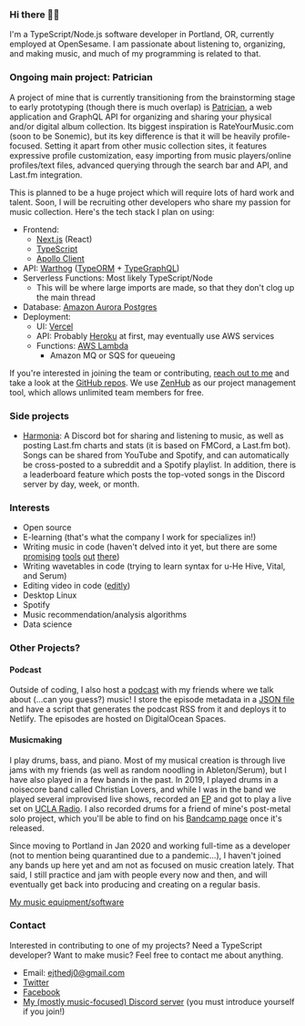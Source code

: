 ### Hi there 👋🏾

I'm a TypeScript/Node.js software developer in Portland, OR, currently employed at OpenSesame. I am passionate about listening to, organizing, and making music, and much of my programming is related to that.

### Ongoing main project: Patrician
A project of mine that is currently transitioning from the brainstorming stage to early prototyping (though there is much overlap) is [Patrician](https://github.com/patricianapp/patrician), a web application and GraphQL API for organizing and sharing your physical and/or digital album collection. Its biggest inspiration is RateYourMusic.com (soon to be Sonemic), but its key difference is that it will be heavily profile-focused. Setting it apart from other music collection sites, it features expressive profile customization, easy importing from music players/online profiles/text files, advanced querying through the search bar and API, and Last.fm integration.

This is planned to be a huge project which will require lots of hard work and talent. Soon, I will be recruiting other developers who share my passion for music collection. Here's the tech stack I plan on using:
- Frontend: 
  - [Next.js](https://nextjs.org/) (React)
  - [TypeScript](https://www.typescriptlang.org/)
  - [Apollo Client](https://www.apollographql.com/docs/react/)
- API: [Warthog](https://github.com/goldcaddy77/warthog) ([TypeORM](https://typeorm.io/) + [TypeGraphQL](https://typegraphql.com/))
- Serverless Functions: Most likely TypeScript/Node
  - This will be where large imports are made, so that they don't clog up the main thread
- Database: [Amazon Aurora Postgres](https://aws.amazon.com/rds/aurora)
- Deployment: 
  - UI: [Vercel](https://vercel.com)
  - API: Probably [Heroku](https://www.heroku.com/) at first, may eventually use AWS services
  - Functions: [AWS Lambda](https://aws.amazon.com/lambda/)
    - Amazon MQ or SQS for queueing

If you're interested in joining the team or contributing, [reach out to me](#contact) and take a look at the [GitHub repos](https://github.com/patricianapp). We use [ZenHub](https://www.zenhub.com/) as our project management tool, which allows unlimited team members for free. 

### Side projects
- [Harmonia](https://github.com/patricianapp/Harmonia): A Discord bot for sharing and listening to music, as well as posting Last.fm charts and stats (it is based on FMCord, a Last.fm bot). Songs can be shared from YouTube and Spotify, and can automatically be cross-posted to a subreddit and a Spotify playlist. In addition, there is a leaderboard feature which posts the top-voted songs in the Discord server by day, week, or month.

### Interests
- Open source
- E-learning (that's what the company I work for specializes in!)
- Writing music in code (haven't delved into it yet, but there are some [promising](https://github.com/alda-lang/alda) [tools](https://github.com/sonic-pi-net/sonic-pi) [out](https://github.com/ales-tsurko/cells) [there](https://github.com/flipcoder/textbeat))
- Writing wavetables in code (trying to learn syntax for u-He Hive, Vital, and Serum)
- Editing video in code ([editly](https://github.com/mifi/editly))
- Desktop Linux
- Spotify
- Music recommendation/analysis algorithms
- Data science

### Other Projects?

#### Podcast
Outside of coding, I also host a [podcast](https://soundcloud.com/listeningcircle/) with my friends where we talk about (...can you guess?) music! I store the episode metadata in a [JSON file](https://github.com/FOSSforlife/podcast-site/blob/master/src/assets/data/episodes.json) and have a script that generates the podcast RSS from it and deploys it to Netlify. The episodes are hosted on DigitalOcean Spaces.

#### Musicmaking
I play drums, bass, and piano. Most of my musical creation is through live jams with my friends (as well as random noodling in Ableton/Serum), but I have also played in a few bands in the past. In 2019, I played drums in a noisecore band called Christian Lovers, and while I was in the band we played several improvised live shows, recorded an [EP](https://christianlovers.bandcamp.com/album/bullshit-market-christian-lovers-split) and got to play a live set on [UCLA Radio](https://soundcloud.com/uclaradio/christain-lovers-live-ucla-radio). I also recorded drums for a friend of mine's post-metal solo project, which you'll be able to find on his [Bandcamp page](https://jonathanfraser.bandcamp.com/music) once it's released.

Since moving to Portland in Jan 2020 and working full-time as a developer (not to mention being quarantined due to a pandemic...), I haven't joined any bands up here yet and am not as focused on music creation lately. That said, I still practice and jam with people every now and then, and will eventually get back into producing and creating on a regular basis.

[My music equipment/software](https://equipboard.com/elias_jackson)


### Contact
Interested in contributing to one of my projects? Need a TypeScript developer? Want to make music? Feel free to contact me about anything.
- Email: ejthedj0@gmail.com
- [Twitter](https://twitter.com/ejthecoder)
- [Facebook](https://www.facebook.com/elias.jackson2)
- [My (mostly music-focused) Discord server](https://discord.gg/5cebBT7) (you must introduce yourself if you join!)



<!--
**FOSSforlife/FOSSforlife** is a ✨ _special_ ✨ repository because its `README.md` (this file) appears on your GitHub profile.

Here are some ideas to get you started:

- 🔭 I’m currently working on ...
- 🌱 I’m currently learning ...
- 👯 I’m looking to collaborate on ...
- 🤔 I’m looking for help with ...
- 💬 Ask me about ...
- 📫 How to reach me: ...
- 😄 Pronouns: ...
- ⚡ Fun fact: ...
-->
